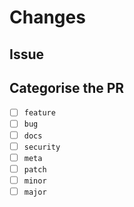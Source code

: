 # Changes
<!-- Provide a summary of the changes you have made. -->

## Issue
<!-- Enter the ticket number and link to the issue you are completing, if appropriate -->

## Categorise the PR
<!-- Select at least one category from below that best describes this PR and what it does -->
- [ ] `feature`
- [ ] `bug`
- [ ] `docs`
- [ ] `security`
- [ ] `meta`
- [ ] `patch`
- [ ] `minor`
- [ ] `major`
